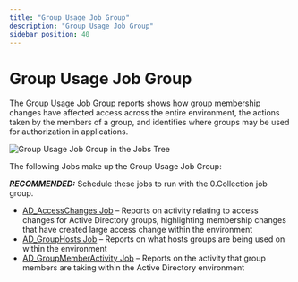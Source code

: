 ```yaml
---
title: "Group Usage Job Group"
description: "Group Usage Job Group"
sidebar_position: 40
---
```


# Group Usage Job Group

The Group Usage Job Group reports shows how group membership changes have affected access across the
entire environment, the actions taken by the members of a group, and identifies where groups may be
used for authorization in applications.

![Group Usage Job Group in the Jobs Tree](/img/product_docs/accessanalyzer/12.0/solutions/activedirectory/activity/groupusage/jobstree.webp)

The following Jobs make up the Group Usage Job Group:

**_RECOMMENDED:_** Schedule these jobs to run with the 0.Collection job group.

- [AD_AccessChanges Job](/docs/accessanalyzer/12.0/solutions/activedirectory/activity/groupusage/ad_accesschanges.md) – Reports on activity relating to access changes for
  Active Directory groups, highlighting membership changes that have created large access change
  within the environment
- [AD_GroupHosts Job](/docs/accessanalyzer/12.0/solutions/activedirectory/activity/groupusage/ad_grouphosts.md) – Reports on what hosts groups are being used on within the
  environment
- [AD_GroupMemberActivity Job](/docs/accessanalyzer/12.0/solutions/activedirectory/activity/groupusage/ad_groupmemberactivity.md) – Reports on the activity that group
  members are taking within the Active Directory environment
